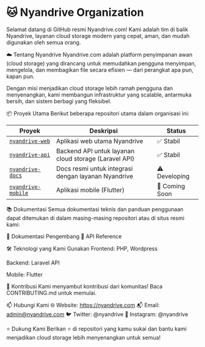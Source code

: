 <h1>🐱 Nyandrive Organization</h1>
Selamat datang di GitHub resmi Nyandrive.com!
Kami adalah tim di balik Nyandrive, layanan cloud storage modern yang cepat, aman, dan mudah digunakan oleh semua orang.

☁️ Tentang Nyandrive
Nyandrive.com adalah platform penyimpanan awan (cloud storage) yang dirancang untuk memudahkan pengguna menyimpan, mengelola, dan membagikan file secara efisien — dari perangkat apa pun, kapan pun.

Dengan misi menjadikan cloud storage lebih ramah pengguna dan menyenangkan, kami membangun infrastruktur yang scalable, antarmuka bersih, dan sistem berbagi yang fleksibel.

📦 Proyek Utama
Berikut beberapa repositori utama dalam organisasi ini:

| Proyek                                                              | Deskripsi                                                  | Status                 |
| ------------------------------------------------------------------- | ---------------------------------------------------------- | ---------------------- |
| [`nyandrive-web`](https://nyandrive.com/)                           | Aplikasi web utama Nyandrive         | ✅ Stabil |
| [`nyandrive-api`](https://drive.nyanhosting.id/api-docs)            | Backend API untuk layanan cloud storage (Laravel API) | ✅ Stabil                  |
| [`nyandrive-docs`](https://github.com/nyandrive/nyandrive-sdk)       | Docs resmi untuk integrasi dengan layanan Nyandrive         | ⚠️ Developing                |
| [`nyandrive-mobile`](https://github.com/nyandrive/nyandrive-mobile) | Aplikasi mobile (Flutter)                                  | 📱 Coming Soon         |

📚 Dokumentasi
Semua dokumentasi teknis dan panduan penggunaan dapat ditemukan di dalam masing-masing repositori atau di situs resmi kami:

🔗 Dokumentasi Pengembang
🔗 API Reference

🛠️ Teknologi yang Kami Gunakan
Frontend: PHP, Wordpress

Backend: Laravel API

Mobile: Flutter

🤝 Kontribusi
Kami menyambut kontribusi dari komunitas!
Baca CONTRIBUTING.md untuk memulai.

📫 Hubungi Kami
🌐 Website: https://nyandrive.com
📬 Email: admin@nyandrive.com
🐦 Twitter: @nyandrive
📸 Instagram: @nyandrive

⭐ Dukung Kami
Berikan ⭐ di repositori yang kamu sukai dan bantu kami menjadikan cloud storage lebih menyenangkan untuk semua!
